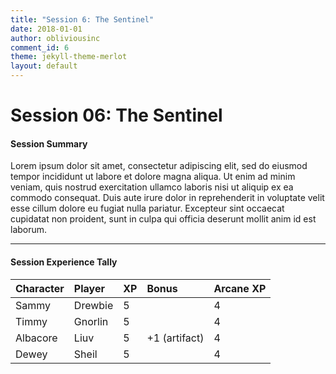 ```yaml
---
title: "Session 6: The Sentinel"
date: 2018-01-01
author: obliviousinc
comment_id: 6
theme: jekyll-theme-merlot
layout: default
---
```


# Session 06: The Sentinel

#### Session Summary

Lorem ipsum dolor sit amet, consectetur adipiscing elit, sed do eiusmod tempor incididunt ut labore et dolore magna aliqua. Ut enim ad minim veniam, quis nostrud exercitation ullamco laboris nisi ut aliquip ex ea commodo consequat. Duis aute irure dolor in reprehenderit in voluptate velit esse cillum dolore eu fugiat nulla pariatur. Excepteur sint occaecat cupidatat non proident, sunt in culpa qui officia deserunt mollit anim id est laborum.

* * *

#### Session Experience Tally

| Character | Player  | XP  | Bonus         | Arcane XP |
|:--------- |:------- |:--- |:------------- |:--------- |
| Sammy     | Drewbie | 5   |               | 4         |
| Timmy     | Gnorlin | 5   |               | 4         |
| Albacore  | Liuv    | 5   | +1 (artifact) | 4         |
| Dewey     | Sheil   | 5   |               | 4         |
